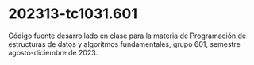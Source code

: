 # 202313-tc1031.601
Código fuente desarrollado en clase para la materia de Programación de estructuras de datos y algoritmos fundamentales, grupo 601, semestre agosto-diciembre de 2023.
